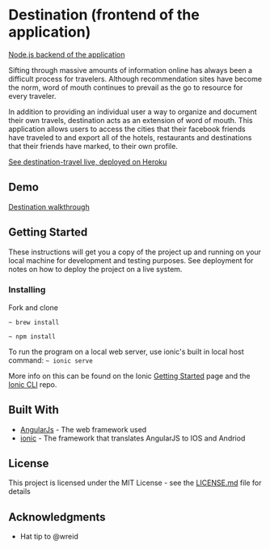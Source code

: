 
# Destination (frontend of the application)

[Node.js backend of the application](https://github.com/ith-harvey/destination-travel-backend)

Sifting through massive amounts of information online has always been a difficult process for travelers. Although recommendation sites have become the norm, word of mouth continues to prevail as the go to resource for every traveler.

In addition to providing an individual user a way to organize and document their own travels, destination acts as an extension of word of mouth. This application allows users to access the cities that their facebook friends have traveled to and export all of the hotels, restaurants and destinations that their friends have marked, to their own profile.

[See destination-travel live, deployed on Heroku](https://destination-travel.herokuapp.com/#/app/home)

## Demo

[Destination walkthrough](https://youtu.be/ue5LFooJ7LY)

## Getting Started

These instructions will get you a copy of the project up and running on your local machine for development and testing purposes. See deployment for notes on how to deploy the project on a live system.

### Installing

Fork and clone

`~ brew install`

`~ npm install`

To run the program on a local web server, use ionic's built in local host command: `~ ionic serve`

More info on this can be found on the Ionic [Getting Started](http://ionicframework.com/getting-started) page and the [Ionic CLI](https://github.com/driftyco/ionic-cli) repo.

## Built With

* [AngularJs](https://code.angularjs.org/1.6.5/docs/api) - The web framework used
* [ionic](https://ionicframework.com/docs/v1/) - The framework that translates AngularJS to IOS and Andriod


## License

This project is licensed under the MIT License - see the [LICENSE.md](LICENSE.md) file for details

## Acknowledgments

* Hat tip to @wreid
